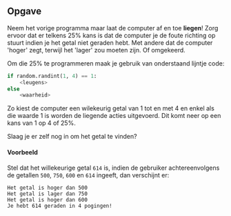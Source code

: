## Opgave

Neem het vorige programma maar laat de computer af en toe **liegen**! Zorg ervoor dat er telkens 25% kans is dat de computer je de foute richting op stuurt indien je het getal niet geraden hebt. Met andere dat de computer 'hoger' zegt, terwijl het 'lager' zou moeten zijn. Of omgekeerd.

Om die 25% te programmeren maak je gebruik van onderstaand lijntje code:

```python
if random.randint(1, 4) == 1:
    <leugens>
else
    <waarheid>
```

Zo kiest de computer een wilekeurig getal van 1 tot en met 4 en enkel als die waarde 1 is worden de liegende acties uitgevoerd. Dit komt neer op een kans van 1 op 4 of 25%.

Slaag je er zelf nog in om het getal te vinden?

#### Voorbeeld

Stel dat het willekeurige getal `614` is, indien de gebruiker achtereenvolgens de getallen `500`, `750`, `600` en `614` ingeeft, dan verschijnt er:

```
Het getal is hoger dan 500
Het getal is lager dan 750
Het getal is hoger dan 600
Je hebt 614 geraden in 4 pogingen!
```
